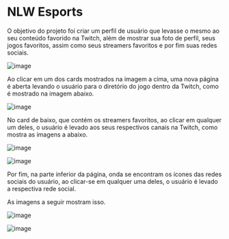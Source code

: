 # NLW Esports

O objetivo do projeto foi criar um perfil de usuário que levasse o mesmo ao seu conteúdo favorido na Twitch, além de mostrar sua foto de perfil, seus jogos favoritos, assim como seus streamers favoritos e por fim suas redes sociais.

![image](https://user-images.githubusercontent.com/113641883/236934724-ea7c06ab-9bf2-4f37-afe8-313e2ae2ef10.png)

Ao clicar em um dos cards mostrados na imagem a cima, uma nova página é aberta levando o usuário para o diretório do jogo dentro da Twitch, como é mostrado na imagem abaixo.

![image](https://user-images.githubusercontent.com/113641883/236935309-baf83af0-d3eb-4148-b6dc-1feae3665f1d.png)

No card de baixo, que contém os streamers favoritos, ao clicar em qualquer um deles, o usuário é levado aos seus respectivos canais na Twitch, como mostra as imagens a abaixo.

![image](https://user-images.githubusercontent.com/113641883/236935857-0324b61d-a382-4094-be17-aeb2625e39b7.png)

![image](https://user-images.githubusercontent.com/113641883/236935939-211aaee0-714b-472f-aad6-9f326bd482b3.png)

Por fim, na parte inferior da página, onda se encontram os ícones das redes sociais do usuário, ao clicar-se em qualquer uma deles, o usuário é levado a respectiva rede social.

As imagens a seguir mostram isso.

![image](https://user-images.githubusercontent.com/113641883/236936335-977fe9b6-92df-410e-91fd-14544bd349ce.png)

![image](https://user-images.githubusercontent.com/113641883/236936394-d22b8f43-6fd6-46f1-bc31-d0a01373edbd.png)


